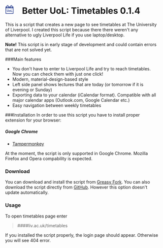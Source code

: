 <img src="icon-128x128.png?raw=true" width="28" height="28" style="margin-right: 20px;" /> Better UoL: Timetables 0.1.4
==================================
This is a script that creates a new page to see timetables at The University of Liverpool. I created this script because there there weren't any alternative to ugly Liverpool Life if you use laptop/desktop.

**Note!** This script is in early stage of development and could contain errors that are not solved yet.

###Main features
- You don't have to enter to Liverpool Life and try to reach timetables. Now you can check them with just one click!
- Modern, material-design-based style
- Left side panel shows lectures that are today (or tomorrow if it is evening or Sunday)
- Exporting data to your calendar (iCalendar format). Compatible with all major calendar apps (Outlook.com, Google Calendar etc.)
- Easy navigation between weekly timetables

###Installation
In order to use this script you have to install proper extension for your browser:
##### Google Chrome
* [Tampermonkey](https://chrome.google.com/webstore/detail/tampermonkey/dhdgffkkebhmkfjojejmpbldmpobfkfo)

At the moment, the script is only supported in Google Chrome. Mozilla Firefox and Opera compability is expected.

### Download
You can download and install the script from [Greasy Fork](https://greasyfork.org/en/scripts/17806-better-uol-timetables).
You can also download the script directly from [GitHub](https://raw.githubusercontent.com/JoJk0/JJK-UoL-Timetables/master/betterUoLTimetables.js). However this option doesn't update automatically.

### Usage
To open timetables page enter

> ####liv.ac.uk/timetables

If you installed the script properly, the login page should appear. Otherwise you will see 404 error.

